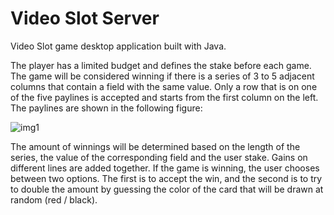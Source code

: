 # Video Slot Server

Video Slot game desktop application built with Java.

The player has a limited budget and defines the stake before each game. The game will be considered winning if there is a series of 3 to 5 adjacent columns that contain a field with the same value. Only a row that is on one of the five paylines is accepted and starts from the first column on the left. The paylines are shown in the following figure:

![img1](https://i.ibb.co/6RwB9T3/lines.png)

The amount of winnings will be determined based on the length of the series, the value of the corresponding field and the user stake. Gains on different lines are added together.
If the game is winning, the user chooses between two options. The first is to accept the win, and the second is to try to double the amount by guessing the color of the card that will be drawn at random (red / black).
